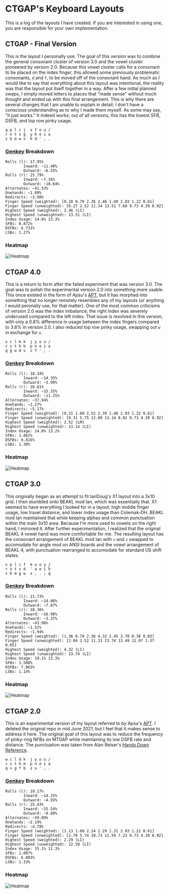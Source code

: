 # CTGAP's Keyboard Layouts

This is a log of the layouts I have created. If you are interested in using one, you are responsible for your own implementation.

## CTGAP - Final Version

This is the layout I personally use. The goal of this version was to combine the general consonant cluster of version 3.0 and the vowel cluster pioneered by version 2.0. Because this vowel cluster calls for a consonant to be placed on the index finger, this allowed some previously problematic consonants, `d` and `f`, to be moved off of the consonant hand. As much as I would like to say that everything about this layout was intentional, the reality was that the layout put itself together in a way. After a few initial planned swaps, I simply moved letters to places that "made sense" without much thought and ended up with this final arrangement. This is why there are several changes that I am unable to explain in detail; I don't have a conscious understanding as to why I made them myself. As some may say, "it just works." It indeed works; out of all versions, this has the lowest SFB, DSFB, and top row pinky usage.

```
q p l c j  x f o u /
r n t s g  y h e i a
z b m w v  k d ' , .
```

### [Genkey](https://github.com/semilin/geney) Breakdown

```
Rolls (l): 17.95%
        Inward: ~11.40%
        Outward: ~6.55%
Rolls (r): 25.79%
        Inward: ~7.16%
        Outward: ~18.64%
Alternates: ~41.53%
Onehands: ~1.89%
Redirects: ~3.98%
Finger Speed (weighted): [0.18 0.70 2.36 2.46 1.40 2.03 1.22 0.61]
Finger Speed (unweighted): [0.27 2.52 11.34 13.51 7.68 9.73 4.39 0.92]
Highest Speed (weighted): 2.46 (LI)
Highest Speed (unweighted): 13.51 (LI)
Index Usage: 14.6% 13.3%
SFBs: 0.872%
DSFBs: 6.731%
LSBs: 1.27%
```

### Heatmap

![Heatmap](https://github.com/CTGAP/ctgap-keyboard-layout/blob/main/klanext/ctgap_heatmap.PNG?raw=true)

## CTGAP 4.0

This is a return to form after the failed experiment that was version 3.0. The goal was to polish the experimental version 2.0 into something more usable. This once existed in the form of Apsu's [APT](https://github.com/Apsu/APT), but it has morphed into something that no longer remotely resembles any of my layouts (or anything I would peronally use, for that matter). One of the most common criticisms of version 2.0 was the index imbalance; the right index was severely underused compared to the left index. That issue is resolved in this version, with only a 0.8% difference in usage between the index fingers compared to 3.8% in version 2.0. I also reduced top row pinky usage, swapping out `w` in exchange for `x`.

```
x c l m k  j y o u /
r s t h b  p n e i a
q g w d v  z f ' , .
```

### [Genkey](https://github.com/semilin/geney) Breakdown

```
Rolls (l): 18.34%
        Inward: ~14.35%
        Outward: ~3.99%
Rolls (r): 26.81%
        Inward: ~15.55%
        Outward: ~11.25%
Alternates: ~37.94%
Onehands: ~2.27%
Redirects: ~5.17%
Finger Speed (weighted): [0.21 1.60 2.52 2.39 1.46 2.03 1.22 0.61]
Finger Speed (unweighted): [0.31 5.75 12.09 13.14 8.02 9.73 4.39 0.92]
Highest Speed (weighted): 2.52 (LM)
Highest Speed (unweighted): 13.14 (LI)
Index Usage: 14.0% 13.2%
SFBs: 1.062%
DSFBs: 6.816%
LSBs: 1.30%
```

### Heatmap

![Heatmap](https://github.com/CTGAP/ctgap-keyboard-layout/blob/main/klanext/ctgap4_heatmap.PNG?raw=true)

## CTGAP 3.0

This originally began as an attempt to fit IanDoug's X1 layout into a 3x10 grid. I then stumbled onto BEAKL mod Ian, which was essentially that. X1 seemed to have everything I looked for in a layout: high middle finger usage, low travel distance, and lower index usage than Colemak-DH. BEAKL mod Ian maintained that while keeping alphas and common punctuation within the main 3x10 area. Because I'm more used to vowels on the right hand, I mirrored it. After further experimentation, I realized that the original BEAKL 4 vowel hand was more comfortable for me. The resulting layout has the consonant arrangement of BEAKL mod Ian with `v` and `z` swapped to accomodate for angle mod on ANSI boards and the vowel arrangement of BEAKL 4, with punctuation rearranged to accomodate for standard US shift states.

```
v p l c f  k u o y j
r n t s d  ' a e i h
z b m g w  x , . ; q
```

### [Genkey](https://github.com/semilin/genkey) Breakdown

```
Rolls (l): 21.73%
        Inward: ~14.06%
        Outward: ~7.67%
Rolls (r): 20.36%
        Inward: ~16.98%
        Outward: ~3.37%
Alternates: ~43.98%
Onehands: ~1.52%
Redirects: ~1.94%
Finger Speed (weighted): [1.36 0.70 2.36 4.32 2.45 2.70 0.38 0.03]
Finger Speed (unweighted): [2.04 2.52 11.33 23.74 13.49 12.97 1.37 0.05]
Highest Speed (weighted): 4.32 (LI)
Highest Speed (unweighted): 23.74 (LI)
Index Usage: 19.1% 13.3%
SFBs: 1.508%
DSFBs: 7.863%
LSBs: 1.14%
```

### Heatmap

![Heatmap](https://github.com/CTGAP/ctgap-keyboard-layout/blob/main/klanext/ctgap3_heatmap.PNG?raw=true)

## CTGAP 2.0

This is an experimental version of my layout referred to by Apsu's [APT](https://github.com/Apsu/APT). I deleted the original repo in mid June 2021, but I feel that it makes sense to address it here. The original goal of this layout was to reduce the frequency of pinky-ring NFBs on MTGAP while maintaining its low DSFB rate and distance. The punctuation was taken from Alan Reiser's [Hands Down Reference](https://sites.google.com/alanreiser.com/handsdown#h.s6920vg5spfm).

```
w c l d k  j y o u /
r s t h m  p n e i a
q v g f b  z x ' , .
```

### [Genkey](https://github.com/semilin/genkey) Breakdown

```
Rolls (l): 19.17%
        Inward: ~14.25%
        Outward: ~4.93%
Rolls (r): 25.43%
        Inward: ~15.54%
        Outward: ~9.89%
Alternates: ~39.09%
Onehands: ~2.19%
Redirects: ~4.78%
Finger Speed (weighted): [1.13 1.60 2.24 2.29 1.31 2.03 1.22 0.61]
Finger Speed (unweighted): [1.70 5.74 10.73 12.59 7.23 9.73 4.39 0.92]
Highest Speed (weighted): 2.29 (LI)
Highest Speed (unweighted): 12.59 (LI)
Index Usage: 15.1% 11.3%
SFBs: 1.007%
DSFBs: 6.803%
LSBs: 1.33%
```

### Heatmap

![Heatmap](https://github.com/CTGAP/ctgap-keyboard-layout/blob/main/klanext/ctgap2_heatmap.PNG?raw=true)
